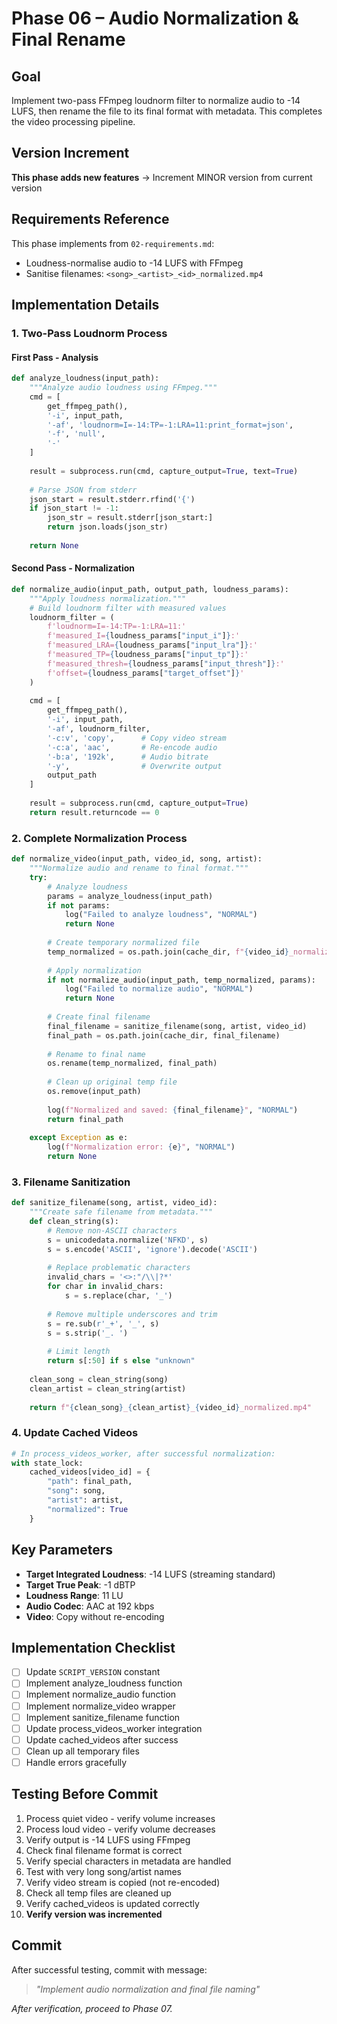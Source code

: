 # Phase 06 – Audio Normalization & Final Rename

## Goal
Implement two-pass FFmpeg loudnorm filter to normalize audio to -14 LUFS, then rename the file to its final format with metadata. This completes the video processing pipeline.

## Version Increment
**This phase adds new features** → Increment MINOR version from current version

## Requirements Reference
This phase implements from `02-requirements.md`:
- Loudness-normalise audio to -14 LUFS with FFmpeg
- Sanitise filenames: `<song>_<artist>_<id>_normalized.mp4`

## Implementation Details

### 1. Two-Pass Loudnorm Process

#### First Pass - Analysis
```python
def analyze_loudness(input_path):
    """Analyze audio loudness using FFmpeg."""
    cmd = [
        get_ffmpeg_path(),
        '-i', input_path,
        '-af', 'loudnorm=I=-14:TP=-1:LRA=11:print_format=json',
        '-f', 'null',
        '-'
    ]
    
    result = subprocess.run(cmd, capture_output=True, text=True)
    
    # Parse JSON from stderr
    json_start = result.stderr.rfind('{')
    if json_start != -1:
        json_str = result.stderr[json_start:]
        return json.loads(json_str)
    
    return None
```

#### Second Pass - Normalization
```python
def normalize_audio(input_path, output_path, loudness_params):
    """Apply loudness normalization."""
    # Build loudnorm filter with measured values
    loudnorm_filter = (
        f'loudnorm=I=-14:TP=-1:LRA=11:'
        f'measured_I={loudness_params["input_i"]}:'
        f'measured_LRA={loudness_params["input_lra"]}:'
        f'measured_TP={loudness_params["input_tp"]}:'
        f'measured_thresh={loudness_params["input_thresh"]}:'
        f'offset={loudness_params["target_offset"]}'
    )
    
    cmd = [
        get_ffmpeg_path(),
        '-i', input_path,
        '-af', loudnorm_filter,
        '-c:v', 'copy',      # Copy video stream
        '-c:a', 'aac',       # Re-encode audio
        '-b:a', '192k',      # Audio bitrate
        '-y',                # Overwrite output
        output_path
    ]
    
    result = subprocess.run(cmd, capture_output=True)
    return result.returncode == 0
```

### 2. Complete Normalization Process
```python
def normalize_video(input_path, video_id, song, artist):
    """Normalize audio and rename to final format."""
    try:
        # Analyze loudness
        params = analyze_loudness(input_path)
        if not params:
            log("Failed to analyze loudness", "NORMAL")
            return None
        
        # Create temporary normalized file
        temp_normalized = os.path.join(cache_dir, f"{video_id}_normalized_temp.mp4")
        
        # Apply normalization
        if not normalize_audio(input_path, temp_normalized, params):
            log("Failed to normalize audio", "NORMAL")
            return None
        
        # Create final filename
        final_filename = sanitize_filename(song, artist, video_id)
        final_path = os.path.join(cache_dir, final_filename)
        
        # Rename to final name
        os.rename(temp_normalized, final_path)
        
        # Clean up original temp file
        os.remove(input_path)
        
        log(f"Normalized and saved: {final_filename}", "NORMAL")
        return final_path
        
    except Exception as e:
        log(f"Normalization error: {e}", "NORMAL")
        return None
```

### 3. Filename Sanitization
```python
def sanitize_filename(song, artist, video_id):
    """Create safe filename from metadata."""
    def clean_string(s):
        # Remove non-ASCII characters
        s = unicodedata.normalize('NFKD', s)
        s = s.encode('ASCII', 'ignore').decode('ASCII')
        
        # Replace problematic characters
        invalid_chars = '<>:"/\\|?*'
        for char in invalid_chars:
            s = s.replace(char, '_')
        
        # Remove multiple underscores and trim
        s = re.sub(r'_+', '_', s)
        s = s.strip('_. ')
        
        # Limit length
        return s[:50] if s else "unknown"
    
    clean_song = clean_string(song)
    clean_artist = clean_string(artist)
    
    return f"{clean_song}_{clean_artist}_{video_id}_normalized.mp4"
```

### 4. Update Cached Videos
```python
# In process_videos_worker, after successful normalization:
with state_lock:
    cached_videos[video_id] = {
        "path": final_path,
        "song": song,
        "artist": artist,
        "normalized": True
    }
```

## Key Parameters
- **Target Integrated Loudness**: -14 LUFS (streaming standard)
- **Target True Peak**: -1 dBTP
- **Loudness Range**: 11 LU
- **Audio Codec**: AAC at 192 kbps
- **Video**: Copy without re-encoding

## Implementation Checklist
- [ ] Update `SCRIPT_VERSION` constant
- [ ] Implement analyze_loudness function
- [ ] Implement normalize_audio function
- [ ] Implement normalize_video wrapper
- [ ] Implement sanitize_filename function
- [ ] Update process_videos_worker integration
- [ ] Update cached_videos after success
- [ ] Clean up all temporary files
- [ ] Handle errors gracefully

## Testing Before Commit
1. Process quiet video - verify volume increases
2. Process loud video - verify volume decreases
3. Verify output is -14 LUFS using FFmpeg
4. Check final filename format is correct
5. Verify special characters in metadata are handled
6. Test with very long song/artist names
7. Verify video stream is copied (not re-encoded)
8. Check all temp files are cleaned up
9. Verify cached_videos is updated correctly
10. **Verify version was incremented**

## Commit
After successful testing, commit with message:  
> *"Implement audio normalization and final file naming"*

*After verification, proceed to Phase 07.*